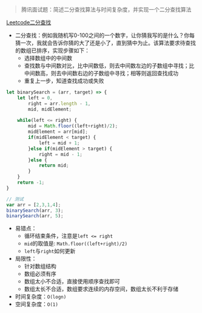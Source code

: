 > 腾讯面试题：简述二分查找算法与时间复杂度，并实现一个二分查找算法

[Leetcode二分查找](https://leetcode-cn.com/problems/binary-search/)

- 二分查找：例如我随机写0-100之间的一个数字，让你猜我写的是什么？你每猜一次，我就会告诉你猜的大了还是小了，直到猜中为止。该算法要求待查找的数组已排序，实现步骤如下：
  - 选择数组中的中间数
  - 查找数与中间数对比，比中间数低，则去中间数左边的子数组中寻找；比中间数高，则去中间数右边的子数组中寻找；相等则返回查找成功
  - 重复上一步，知道查找成功或失败

```javascript
let binarySearch = (arr, target) => {
    let left = 0,
        right = arr.length - 1,
        mid, midElement;
    
    while(left <= right) {
        mid = Math.floor((left+right)/2);
        midElement = arr[mid];
        if(midElement < target) {
            left = mid + 1;
        }else if(midElement > target) {
            right = mid - 1;
        }else {
            return mid;
        }
    }
    return -1;
}

// 测试
var arr = [2,3,1,4];
binarySearch(arr, 3);
binarySearch(arr, 5);
```

- 易错点：
  - 循环结束条件，注意是`left <= right`
  - `mid`的取值是: `Math.floor((left+right)/2)`
  - `left`与`right`如何更新
- 局限性：
  - 针对数组结构
  - 数组必须有序
  - 数组太小不合适，直接使用顺序查找即可
  - 数组太长不合适，数组要求连续的内存空间，数组太长不利于存储
- 时间复杂度：`O(logn)`
- 空间复杂度：`O(1)`
